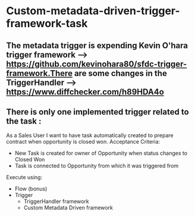 # Custom-metadata-driven-trigger-framework-task
## The metadata trigger is expending Kevin O'hara trigger framework -->  https://github.com/kevinohara80/sfdc-trigger-framework.There are some changes in the TriggerHandler --> https://www.diffchecker.com/h89HDA4o
## There is only one implemented trigger related to the task :

As a Sales User I want to have task automatically created to prepare contract when opportunity is closed won.
Acceptance Criteria:
- New Task is created for owner of Opportunity when status changes to Closed Won
- Task is connected to Opportunity from which it was triggered from

Execute using:
- Flow (bonus)
- Trigger
    - TriggerHandler framework
    - Custom Metadata Driven framework
